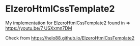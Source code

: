 # ElzeroHtmlCssTemplate2
My implementation for ElzeroHtmlCssTemplate2 found in   => https://youtu.be/7_USXxmn7DM 
 
Check from https://helo88.github.io/ElzeroHtmlCssTemplate2
